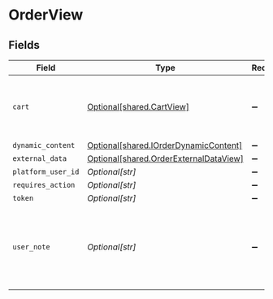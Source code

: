 # OrderView


## Fields

| Field                                                                                      | Type                                                                                       | Required                                                                                   | Description                                                                                |
| ------------------------------------------------------------------------------------------ | ------------------------------------------------------------------------------------------ | ------------------------------------------------------------------------------------------ | ------------------------------------------------------------------------------------------ |
| `cart`                                                                                     | [Optional[shared.CartView]](undefined/models/shared/cartview.md)                           | :heavy_minus_sign:                                                                         | This is the cart object returned in a successful response.                                 |
| `dynamic_content`                                                                          | [Optional[shared.IOrderDynamicContent]](undefined/models/shared/iorderdynamiccontent.md)   | :heavy_minus_sign:                                                                         | N/A                                                                                        |
| `external_data`                                                                            | [Optional[shared.OrderExternalDataView]](undefined/models/shared/orderexternaldataview.md) | :heavy_minus_sign:                                                                         | N/A                                                                                        |
| `platform_user_id`                                                                         | *Optional[str]*                                                                            | :heavy_minus_sign:                                                                         | N/A                                                                                        |
| `requires_action`                                                                          | *Optional[str]*                                                                            | :heavy_minus_sign:                                                                         | N/A                                                                                        |
| `token`                                                                                    | *Optional[str]*                                                                            | :heavy_minus_sign:                                                                         | N/A                                                                                        |
| `user_note`                                                                                | *Optional[str]*                                                                            | :heavy_minus_sign:                                                                         | Used by shoppers to make extra requests or provide details for gift messages.              |